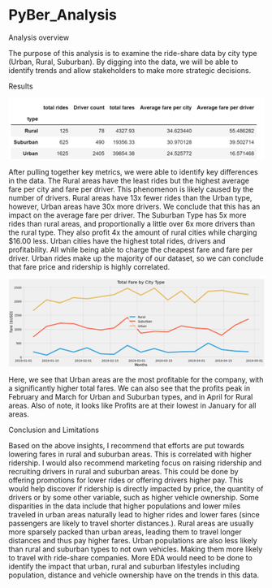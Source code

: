 # PyBer_Analysis

Analysis overview

  The purpose of this analysis is to examine the ride-share data by city type (Urban, Rural, Suburban). By digging into the data, we will be able to identify trends and allow stakeholders to make more strategic decisions.

Results

![](Summary%20DF.png)

  After pulling together key metrics, we were able to identify key differences in the data. The Rural areas have the least rides but the highest average fare per city and fare per driver. This phenomenon is likely caused by the number of drivers. Rural areas have 13x fewer rides than the Urban type, however, Urban areas have 30x more drivers. We conclude that this has an impact on the average fare per driver.
The Suburban Type has 5x more rides than rural areas, and proportionally a little over 6x more drivers than the rural type. They also profit 4x the amount of rural cities while charging $16.00 less. Urban cities have the highest total rides, drivers and profitability. All while being able to charge the cheapest fare and fare per driver. Urban rides make up the majority of our dataset, so we can conclude that fare price and ridership is highly correlated.

![](Fare%20by%20city%20type%20line%20graph%20.png)

  Here, we see that Urban areas are the most profitable for the company, with a significantly higher total fares. We can also see that the profits peak in February and March for Urban and Suburban types, and in April for Rural areas. Also of note, it looks like Profits are at their lowest in January for all areas. 

Conclusion and Limitations 

  Based on the above insights, I recommend that efforts are put towards lowering fares in rural and suburban areas. This is correlated with higher ridership. I would also recommend marketing focus on raising ridership and recruiting drivers in rural and suburban areas. This could be done by offering promotions for lower rides or offering drivers higher pay. This would help discover if ridership is directly impacted by price, the quantity of drivers or by some other variable, such as higher vehicle ownership. 
 Some disparities in the data include that higher populations and lower miles traveled in urban areas naturally lead to higher rides and lower fares (since passengers are likely to travel shorter distances.). Rural areas are usually more sparsely packed than urban areas, leading them to travel longer distances and thus pay higher fares. Urban populations are also less likely than rural and suburban types to not own vehicles. Making them more likely to travel with ride-share companies. More EDA would need to be done to identify the impact that urban, rural and suburban lifestyles including population, distance and vehicle ownership have on the trends in this data.
